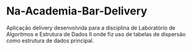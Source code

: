 # Na-Academia-Bar-Delivery
Aplicação delivery desenvolvida para a disciplina de Laboratório de Algoritmos e Estrutura de Dados II onde fiz uso de tabelas de dispersão como estrutura de dados principal.
